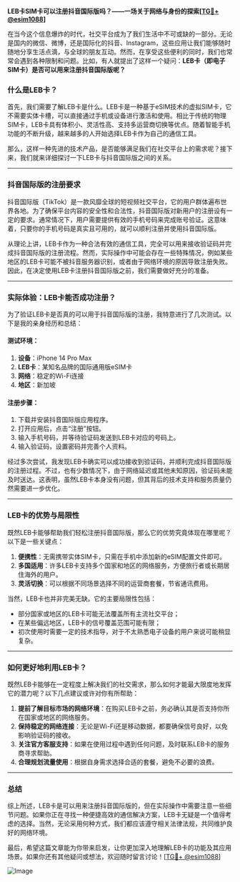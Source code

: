 **LEB卡SIM卡可以注册抖音国际版吗？——一场关于网络与身份的探索[[TG💪+ @esim1088](https://t.me/s/esim1088)]**

在当今这个信息爆炸的时代，社交平台成为了我们生活中不可或缺的一部分。无论是国内的微信、微博，还是国际化的抖音、Instagram，这些应用让我们能够随时随地分享生活点滴，与全球的朋友互动。然而，在享受这些便利的同时，我们也常常会遇到各种限制和问题。比如，有人就提出了这样一个疑问：**LEB卡（即电子SIM卡）是否可以用来注册抖音国际版呢？**

### 什么是LEB卡？

首先，我们需要了解LEB卡是什么。LEB卡是一种基于eSIM技术的虚拟SIM卡，它不需要实体卡槽，可以直接通过手机或设备进行激活和使用。相比于传统的物理SIM卡，LEB卡具有体积小、灵活性高、支持多运营商切换等优点。随着智能手机功能的不断升级，越来越多的人开始选择LEB卡作为自己的通信工具。

那么，这样一种先进的技术产品，是否能够满足我们在社交平台上的需求呢？接下来，我们就来详细探讨一下LEB卡与抖音国际版之间的关系。

---

### 抖音国际版的注册要求

抖音国际版（TikTok）是一款风靡全球的短视频社交平台，它的用户群体遍布世界各地。为了确保平台内容的安全性和合法性，抖音国际版对新用户的注册设有一定的要求。通常情况下，用户需要提供有效的手机号码来完成账号验证。这意味着，只要你的手机号码是真实且可用的，就可以顺利注册并使用抖音国际版。

从理论上讲，LEB卡作为一种合法有效的通信工具，完全可以用来接收验证码并完成抖音国际版的注册流程。然而，实际操作中可能会存在一些特殊情况，例如某些地区的LEB卡可能不被抖音服务器识别，或者由于网络环境的原因导致注册失败。因此，在决定使用LEB卡注册抖音国际版之前，我们需要做好充分的准备。

---

### 实际体验：LEB卡能否成功注册？

为了验证LEB卡是否真的可以用于抖音国际版的注册，我特意进行了几次测试。以下是我的亲身经历和总结：

#### 测试环境：
1. **设备**：iPhone 14 Pro Max
2. **LEB卡**：某知名品牌的国际通用版eSIM卡
3. **网络**：稳定的Wi-Fi连接
4. **地区**：新加坡

#### 注册步骤：
1. 下载并安装抖音国际版应用程序。
2. 打开应用后，点击“注册”按钮。
3. 输入手机号码，并等待验证码发送到LEB卡对应的号码上。
4. 输入验证码，设置密码并完善个人资料。

经过多次尝试，我发现LEB卡确实可以成功接收到验证码，并顺利完成抖音国际版的注册过程。不过，也有少数情况下，由于网络延迟或其他未知原因，验证码未能及时送达。这表明，虽然LEB卡本身没有问题，但其背后的技术支持和服务质量仍然需要进一步优化。

---

### LEB卡的优势与局限性

既然LEB卡能够帮助我们轻松注册抖音国际版，那么它的优势究竟体现在哪里呢？以下是一些关键点：

1. **便携性**：无需携带实体SIM卡，只需在手机中添加新的eSIM配置文件即可。
2. **多国适用**：许多LEB卡支持多个国家和地区的网络服务，方便旅行者或长期居住海外的用户。
3. **灵活切换**：可以根据不同场景选择不同的运营商套餐，节省通讯费用。

当然，LEB卡也并非完美无缺。它的主要局限性包括：
- 部分国家或地区的LEB卡可能无法覆盖所有主流社交平台；
- 在某些偏远地区，LEB卡的信号覆盖范围可能有限；
- 初次使用时需要一定的技术指导，对于不太熟悉电子设备的用户来说可能稍显复杂。

---

### 如何更好地利用LEB卡？

既然LEB卡能够在一定程度上解决我们的社交需求，那么如何才能最大限度地发挥它的潜力呢？以下几点建议或许对你有所帮助：

1. **提前了解目标市场的网络环境**：在购买LEB卡之前，务必确认其是否支持你所在国家或地区的网络服务。
2. **保持稳定的网络连接**：无论是Wi-Fi还是移动数据，都要确保信号良好，以免影响验证码的接收。
3. **关注官方客服支持**：如果在使用过程中遇到任何问题，及时联系LEB卡的服务商寻求帮助。
4. **合理规划流量使用**：根据自身需求选择合适的套餐，避免不必要的浪费。

---

### 总结

综上所述，LEB卡是可以用来注册抖音国际版的，但在实际操作中需要注意一些细节问题。如果你正在寻找一种便捷高效的通信解决方案，LEB卡无疑是一个值得考虑的选择。当然，无论采用何种方式，我们都应该遵守相关法律法规，共同维护良好的网络环境。

最后，希望这篇文章能为你带来启发，让你更加深入地理解LEB卡的功能及其应用场景。如果你还有其他疑问或想法，欢迎随时留言讨论！[[TG💪+ @esim1088](https://t.me/s/esim1088)] 

![Image](https://i.postimg.cc/4NQfJmqS/Snipaste-2025-05-13-00-14-12.png)